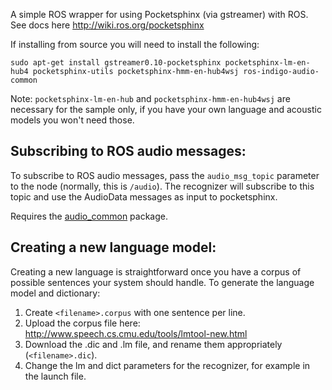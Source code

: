 A simple ROS wrapper for using Pocketsphinx (via gstreamer) with ROS. See docs here http://wiki.ros.org/pocketsphinx

If installing from source you will need to install the following:
```
sudo apt-get install gstreamer0.10-pocketsphinx pocketsphinx-lm-en-hub4 pocketsphinx-utils pocketsphinx-hmm-en-hub4wsj ros-indigo-audio-common

```

Note: `pocketsphinx-lm-en-hub` and `pocketsphinx-hmm-en-hub4wsj` are necessary for the sample only, if you have your own language and acoustic models you won't need those.


Subscribing to ROS audio messages:
---------------------------------

To subscribe to ROS audio messages, pass the `audio_msg_topic` parameter to the
node (normally, this is `/audio`). The recognizer will subscribe to this topic
and use the AudioData messages as input to pocketsphinx.

Requires the [audio_common][1] package.

[1]: http://wiki.ros.org/audio_common


Creating a new language model:
------------------------------

Creating a new language is straightforward once you have a corpus of possible
sentences your system should handle. To generate the language model and dictionary:

   1. Create `<filename>.corpus` with one sentence per line.
   2. Upload the corpus file here: <http://www.speech.cs.cmu.edu/tools/lmtool-new.html>
   3. Download the .dic and .lm file, and rename them appropriately (`<filename>.dic`).
   4. Change the lm and dict parameters for the recognizer, for example in the launch file.
